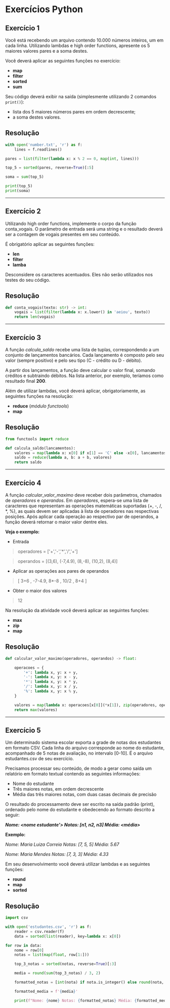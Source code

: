 # Exercícios Python

## Exercício 1

Você está recebendo um arquivo contendo 10.000 números inteiros, um em cada linha. Utilizando lambdas e high order functions, apresente os 5 maiores valores pares e a soma destes.

Você deverá aplicar as seguintes funções no exercício:

- **map**
- **filter**
- **sorted**
- **sum**

Seu código deverá exibir na saída (simplesmente utilizando 2 comandos `print()`):

-  lista dos 5 maiores números pares em ordem decrescente;
- a soma destes valores.

## Resolução

```python
with open('number.txt', 'r') as f:
    lines = f.readlines()

pares = list(filter(lambda x: x % 2 == 0, map(int, lines)))

top_5 = sorted(pares, reverse=True)[:5]

soma = sum(top_5)

print(top_5)
print(soma)
```

---

## Exercício 2

Utilizando high order functions, implemente o corpo da função conta_vogais. O parâmetro de entrada será uma string e o resultado deverá ser a contagem de vogais presentes em seu conteúdo.

É obrigatório aplicar as seguintes funções:

- **len**
- **filter**
- **lamba**

Desconsidere os caracteres acentuados. Eles não serão utilizados nos testes do seu código.

## Resolução

```python
def conta_vogais(texto: str) -> int:
    vogais = list(filter(lambda x: x.lower() in 'aeiou', texto))
    return len(vogais)
```

---

## Exercício 3

A função _calcula_saldo_ recebe uma lista de tuplas, correspondendo a um conjunto de lançamentos bancários. Cada lançamento é composto pelo seu valor (sempre positivo) e pelo seu tipo (C - crédito ou D - débito). 

A partir dos lançamentos, a função deve calcular o valor final, somando créditos e subtraindo débitos. Na lista anterior, por exemplo, teríamos como resultado final **200**.

Além de utilizar lambdas, você deverá aplicar, obrigatoriamente, as seguintes funções na resolução:

- **reduce** (_módulo functools_)
- **map**

## Resolução

```python
from functools import reduce

def calcula_saldo(lancamentos):
    valores = map(lambda x: x[0] if x[1] == 'C' else -x[0], lancamentos)
    saldo = reduce(lambda a, b: a + b, valores)
    return saldo
```

---

## Exercício 4

A função _calcular_valor_maximo_ deve receber dois parâmetros, chamados de _operadores_ e _operandos_. Em _operadores_, espera-se uma lista de caracteres que representam as operações matemáticas suportadas (+, -, /, *, %), as quais devem ser aplicadas à lista de operadores nas respectivas posições. Após aplicar cada operação ao respectivo par de operandos, a função deverá retornar o maior valor dentre eles.

**Veja o exemplo:**

- Entrada

> operadores = ['+','-','*','/','+']

> operandos  = [(3,6), (-7,4.9), (8,-8), (10,2), (8,4)]

- Aplicar as operações aos pares de operandos

> [ 3+6 , -7-4.9, 8*-8 , 10/2 , 8+4 ] 

- Obter o maior dos valores

> 12

Na resolução da atividade você deverá aplicar as seguintes funções:

- **max**
- **zip**
- **map**

## Resolução

```python
def calcular_valor_maximo(operadores, operandos) -> float:

    operacoes = {
        '+': lambda x, y: x + y,
        '-': lambda x, y: x - y,
        '*': lambda x, y: x * y,
        '/': lambda x, y: x / y,
        '%': lambda x, y: x % y,
    }

    valores = map(lambda x: operacoes[x[0]](*x[1]), zip(operadores, operandos))
    return max(valores)
```

---

## Exercício 5

Um determinado sistema escolar exporta a grade de notas dos estudantes em formato CSV. Cada linha do arquivo corresponde ao nome do estudante, acompanhado de 5 notas de avaliação, no intervalo [0-10]. É o arquivo estudantes.csv de seu exercício.

Precisamos processar seu conteúdo, de modo a gerar como saída um relatório em formato textual contendo as seguintes informações:

- Nome do estudante
- Três maiores notas, em ordem decrescente
- Média das três maiores notas, com duas casas decimais de precisão

O resultado do processamento deve ser escrito na saída padrão (print), ordenado pelo nome do estudante e obedecendo ao formato descrito a seguir:

**_Nome: <nome estudante'> Notas: [n1, n2, n3] Média: <média>_**

**Exemplo:**

_Nome: Maria Luiza Correia Notas: [7, 5, 5] Média: 5.67_

_Nome: Maria Mendes Notas: [7, 3, 3] Média: 4.33_

Em seu desenvolvimento você deverá utilizar lambdas e as seguintes funções:

- **round**
- **map**
- **sorted**

## Resolução

```python
import csv

with open('estudantes.csv', 'r') as f:
    reader = csv.reader(f)
    data = sorted(list(reader), key=lambda x: x[0])

for row in data:
    nome = row[0]
    notas = list(map(float, row[1:]))

    top_3_notas = sorted(notas, reverse=True)[:3]

    media = round(sum(top_3_notas) / 3, 2)

    formatted_notas = [int(nota) if nota.is_integer() else round(nota, 1) for nota in top_3_notas]

    formatted_media = f'{media}'

    print(f"Nome: {nome} Notas: {formatted_notas} Média: {formatted_media}")
```
